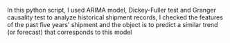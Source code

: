 In this python script, I used ARIMA model, Dickey-Fuller test and Granger causality test to analyze historical shipment records, I checked the features of the past five years' shipment and the object is to predict a similar trend (or forecast) that corresponds to this model
